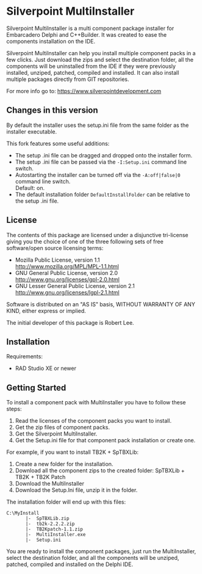 # Silverpoint MultiInstaller

Silverpoint MultiInstaller is a multi component package installer for Embarcadero Delphi and C++Builder.
It was created to ease the components installation on the IDE.

Silverpoint MultiInstaller can help you install multiple component packs in a few clicks.
Just download the zips and select the destination folder, all the components will be uninstalled from the IDE if they were previously installed, unziped, patched, compiled and installed.
It can also install multiple packages directly from GIT repositories.

For more info go to: <https://www.silverpointdevelopment.com>

## Changes in this version

By default the installer uses the setup.ini file from the same folder as the installer executable.

This fork features some useful additions:

- The setup .ini file can be dragged and dropped onto the installer form.  
- The setup .ini file can be passed via the `-I:Setup.ini` command line switch.  
- Autostarting the installer can be turned off via the `-A:off|false|0` command line switch.  
  Default: on.
- The default installation folder `DefaultInstallFolder` can be relative to the setup .ini file.

## License

The contents of this package are licensed under a disjunctive tri-license giving you the choice of one of the three following sets of free software/open source licensing terms:

- Mozilla Public License, version 1.1  
  <http://www.mozilla.org/MPL/MPL-1.1.html>
- GNU General Public License, version 2.0  
  <http://www.gnu.org/licenses/gpl-2.0.html>
- GNU Lesser General Public License, version 2.1  
  <http://www.gnu.org/licenses/lgpl-2.1.html>

Software is distributed on an "AS IS" basis, WITHOUT WARRANTY OF ANY KIND, either express or implied.

The initial developer of this package is Robert Lee.

## Installation

Requirements:

- RAD Studio XE or newer

## Getting Started

To install a component pack with MultiInstaller you have to follow these steps:

1) Read the licenses of the component packs you want to install.
2) Get the zip files of component packs.
3) Get the Silverpoint MultiInstaller.
4) Get the Setup.ini file for that component pack installation or create one.

For example, if you want to install TB2K + SpTBXLib:

1) Create a new folder for the installation.
2) Download all the component zips to the created folder: SpTBXLib + TB2K + TB2K Patch
3) Download the MultiInstaller
4) Download the Setup.Ini file, unzip it in the folder.

The installation folder will end up with this files:

```
C:\MyInstall  
       |-  SpTBXLib.zip  
       |-  tb2k-2.2.2.zip  
       |-  TB2Kpatch-1.1.zip  
       |-  MultiInstaller.exe  
       |-  Setup.ini  
```

You are ready to install the component packages, just run the MultiInstaller, select the destination folder, and all the components will be unziped, patched, compiled and installed on the Delphi IDE.
